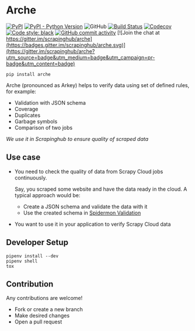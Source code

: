 # Arche

[![PyPI](https://img.shields.io/pypi/v/arche.svg)](https://pypi.org/project/arche)
[![PyPI - Python Version](https://img.shields.io/pypi/pyversions/arche.svg)](https://pypi.org/project/arche)
![GitHub](https://img.shields.io/github/license/scrapinghub/arche.svg)
[![Build Status](https://travis-ci.org/scrapinghub/arche.svg?branch=master)](https://travis-ci.org/scrapinghub/arche)
[![Codecov](https://img.shields.io/codecov/c/github/scrapinghub/arche.svg)](https://codecov.io/gh/scrapinghub/arche)
[![Code style: black](https://img.shields.io/badge/code%20style-black-000000.svg)](https://github.com/ambv/black)
[![GitHub commit activity](https://img.shields.io/github/commit-activity/m/scrapinghub/arche.svg)](https://github.com/scrapinghub/arche/commits/master)
[![Join the chat at https://gitter.im/scrapinghub/arche](https://badges.gitter.im/scrapinghub/arche.svg)](https://gitter.im/scrapinghub/arche?utm_source=badge&utm_medium=badge&utm_campaign=pr-badge&utm_content=badge)

    pip install arche

Arche (pronounced as Arkey) helps to verify data using set of defined rules, for example:
  * Validation with JSON schema
  * Coverage
  * Duplicates
  * Garbage symbols
  * Comparison of two jobs
  
_We use it in Scrapinghub to ensure quality of scraped data_

## Use case
* You need to check the quality of data from Scrapy Cloud jobs continuously.

  Say, you scraped some website and have the data ready in the cloud. A typical approach would be:
    * Create a JSON schema and validate the data with it
    * Use the created schema in [Spidermon Validation](https://spidermon.readthedocs.io/en/latest/item-validation.html#with-json-schema)
* You want to use it in your application to verify Scrapy Cloud data

## Developer Setup

	pipenv install --dev
	pipenv shell
	tox

## Contribution
Any contributions are welcome!

* Fork or create a new branch
* Make desired changes
* Open a pull request
